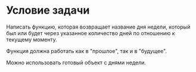 # Условие задачи

Написать функцию, которая возвращает название дня недели, который был или будет через указанное количество дней по отношению к текущему моменту.

Функция должна работать как в "прошлое", так и в "будущее".

Можно использовать готовый объект с днями недели.
